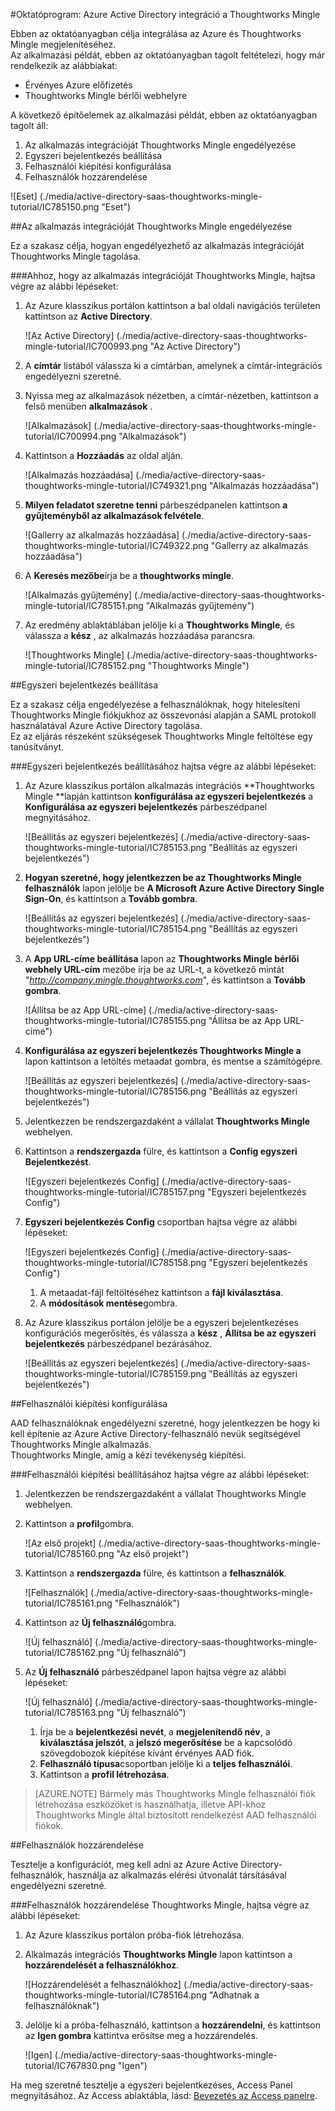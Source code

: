 <properties 
    pageTitle="Oktatóprogram: Azure Active Directory integráció a Thoughtworks Mingle |} Microsoft Azure" 
    description="Megtudhatja, hogy miként használata Thoughtworks Mingle Azure Active Directory ahhoz, hogy az egyszeri bejelentkezés, automatikus kiépítési és az egyéb!" 
    services="active-directory" 
    authors="jeevansd"  
    documentationCenter="na" 
     manager="femila"/>
<tags 
    ms.service="active-directory" 
    ms.devlang="na" 
    ms.topic="article" 
    ms.tgt_pltfrm="na" 
    ms.workload="identity" 
    ms.date="09/11/2016" 
    ms.author="jeedes" />

#<a name="tutorial-azure-active-directory-integration-with-thoughtworks-mingle"></a>Oktatóprogram: Azure Active Directory integráció a Thoughtworks Mingle
  
Ebben az oktatóanyagban célja integrálása az Azure és Thoughtworks Mingle megjelenítéséhez.  
Az alkalmazási példát, ebben az oktatóanyagban tagolt feltételezi, hogy már rendelkezik az alábbiakat:

-   Érvényes Azure előfizetés
-   Thoughtworks Mingle bérlői webhelyre
  
A következő építőelemek az alkalmazási példát, ebben az oktatóanyagban tagolt áll:

1.  Az alkalmazás integrációját Thoughtworks Mingle engedélyezése
2.  Egyszeri bejelentkezés beállítása
3.  Felhasználói kiépítési konfigurálása
4.  Felhasználók hozzárendelése

![Eset] (./media/active-directory-saas-thoughtworks-mingle-tutorial/IC785150.png "Eset")

##<a name="enabling-the-application-integration-for-thoughtworks-mingle"></a>Az alkalmazás integrációját Thoughtworks Mingle engedélyezése
  
Ez a szakasz célja, hogyan engedélyezhető az alkalmazás integrációját Thoughtworks Mingle tagolása.

###<a name="to-enable-the-application-integration-for-thoughtworks-mingle-perform-the-following-steps"></a>Ahhoz, hogy az alkalmazás integrációját Thoughtworks Mingle, hajtsa végre az alábbi lépéseket:

1.  Az Azure klasszikus portálon kattintson a bal oldali navigációs területen kattintson az **Active Directory**.

    ![Az Active Directory] (./media/active-directory-saas-thoughtworks-mingle-tutorial/IC700993.png "Az Active Directory")

2.  A **címtár** listából válassza ki a címtárban, amelynek a címtár-integrációs engedélyezni szeretné.

3.  Nyissa meg az alkalmazások nézetben, a címtár-nézetben, kattintson a felső menüben **alkalmazások** .

    ![Alkalmazások] (./media/active-directory-saas-thoughtworks-mingle-tutorial/IC700994.png "Alkalmazások")

4.  Kattintson a **Hozzáadás** az oldal alján.

    ![Alkalmazás hozzáadása] (./media/active-directory-saas-thoughtworks-mingle-tutorial/IC749321.png "Alkalmazás hozzáadása")

5.  **Milyen feladatot szeretne tenni** párbeszédpanelen kattintson **a gyűjteményből az alkalmazások felvétele**.

    ![Gallerry az alkalmazás hozzáadása] (./media/active-directory-saas-thoughtworks-mingle-tutorial/IC749322.png "Gallerry az alkalmazás hozzáadása")

6.  A **Keresés mezőbe**írja be a **thoughtworks mingle**.

    ![Alkalmazás gyűjtemény] (./media/active-directory-saas-thoughtworks-mingle-tutorial/IC785151.png "Alkalmazás gyűjtemény")

7.  Az eredmény ablaktáblában jelölje ki a **Thoughtworks Mingle**, és válassza a **kész** , az alkalmazás hozzáadása parancsra.

    ![Thoughtworks Mingle] (./media/active-directory-saas-thoughtworks-mingle-tutorial/IC785152.png "Thoughtworks Mingle")

##<a name="configuring-single-sign-on"></a>Egyszeri bejelentkezés beállítása
  
Ez a szakasz célja engedélyezése a felhasználóknak, hogy hitelesíteni Thoughtworks Mingle fiókjukhoz az összevonási alapján a SAML protokoll használatával Azure Active Directory tagolása.  
Ez az eljárás részeként szükségesek Thoughtworks Mingle feltöltése egy tanúsítványt.

###<a name="to-configure-single-sign-on-perform-the-following-steps"></a>Egyszeri bejelentkezés beállításához hajtsa végre az alábbi lépéseket:

1.  Az Azure klasszikus portálon alkalmazás integrációs **Thoughtworks Mingle **lapján kattintson **konfigurálása az egyszeri bejelentkezés** a **Konfigurálása az egyszeri bejelentkezés** párbeszédpanel megnyitásához.

    ![Beállítás az egyszeri bejelentkezés] (./media/active-directory-saas-thoughtworks-mingle-tutorial/IC785153.png "Beállítás az egyszeri bejelentkezés")

2.  **Hogyan szeretné, hogy jelentkezzen be az Thoughtworks Mingle felhasználók** lapon jelölje be **A Microsoft Azure Active Directory Single Sign-On**, és kattintson a **Tovább gombra**.

    ![Beállítás az egyszeri bejelentkezés] (./media/active-directory-saas-thoughtworks-mingle-tutorial/IC785154.png "Beállítás az egyszeri bejelentkezés")

3.  A **App URL-címe beállítása** lapon az **Thoughtworks Mingle bérlői webhely URL-cím** mezőbe írja be az URL-t, a következő mintát "*http://company.mingle.thoughtworks.com*", és kattintson a **Tovább gombra**.

    ![Állítsa be az App URL-címe] (./media/active-directory-saas-thoughtworks-mingle-tutorial/IC785155.png "Állítsa be az App URL-címe")

4.  **Konfigurálása az egyszeri bejelentkezés Thoughtworks Mingle a** lapon kattintson a letöltés metaadat gombra, és mentse a számítógépre.

    ![Beállítás az egyszeri bejelentkezés] (./media/active-directory-saas-thoughtworks-mingle-tutorial/IC785156.png "Beállítás az egyszeri bejelentkezés")

5.  Jelentkezzen be rendszergazdaként a vállalat **Thoughtworks Mingle** webhelyen.

6.  Kattintson a **rendszergazda** fülre, és kattintson a **Config egyszeri Bejelentkezést**.

    ![Egyszeri bejelentkezés Config] (./media/active-directory-saas-thoughtworks-mingle-tutorial/IC785157.png "Egyszeri bejelentkezés Config")

7.  **Egyszeri bejelentkezés Config** csoportban hajtsa végre az alábbi lépéseket:

    ![Egyszeri bejelentkezés Config] (./media/active-directory-saas-thoughtworks-mingle-tutorial/IC785158.png "Egyszeri bejelentkezés Config")

    1.  A metaadat-fájl feltöltéséhez kattintson a **fájl kiválasztása**.
    2.  A **módosítások mentése**gombra.

8.  Az Azure klasszikus portálon jelölje be a egyszeri bejelentkezéses konfigurációs megerősítés, és válassza a **kész** , **Állítsa be az egyszeri bejelentkezés** párbeszédpanel bezárásához.

    ![Beállítás az egyszeri bejelentkezés] (./media/active-directory-saas-thoughtworks-mingle-tutorial/IC785159.png "Beállítás az egyszeri bejelentkezés")

##<a name="configuring-user-provisioning"></a>Felhasználói kiépítési konfigurálása
  
AAD felhasználóknak engedélyezni szeretné, hogy jelentkezzen be hogy ki kell építenie az Azure Active Directory-felhasználó nevük segítségével Thoughtworks Mingle alkalmazás.  
Thoughtworks Mingle, amíg a kézi tevékenység kiépítési.

###<a name="to-configure-user-provisioning-perform-the-following-steps"></a>Felhasználói kiépítési beállításához hajtsa végre az alábbi lépéseket:

1.  Jelentkezzen be rendszergazdaként a vállalat Thoughtworks Mingle webhelyen.

2.  Kattintson a **profil**gombra.

    ![Az első projekt] (./media/active-directory-saas-thoughtworks-mingle-tutorial/IC785160.png "Az első projekt")

3.  Kattintson a **rendszergazda** fülre, és kattintson a **felhasználók**.

    ![Felhasználók] (./media/active-directory-saas-thoughtworks-mingle-tutorial/IC785161.png "Felhasználók")

4.  Kattintson az **Új felhasználó**gombra.

    ![Új felhasználó] (./media/active-directory-saas-thoughtworks-mingle-tutorial/IC785162.png "Új felhasználó")

5.  Az **Új felhasználó** párbeszédpanel lapon hajtsa végre az alábbi lépéseket:

    ![Új felhasználó] (./media/active-directory-saas-thoughtworks-mingle-tutorial/IC785163.png "Új felhasználó")

    1.  Írja be a **bejelentkezési nevét**, a **megjelenítendő név**, a **kiválasztása jelszót**, a **jelszó megerősítése** be a kapcsolódó szövegdobozok kiépítése kívánt érvényes AAD fiók.
    2.  **Felhasználó típusa**csoportban jelölje ki a **teljes felhasználói**.
    3.  Kattintson a **profil létrehozása**.

>[AZURE.NOTE] Bármely más Thoughtworks Mingle felhasználói fiók létrehozása eszközöket is használhatja, illetve API-khoz Thoughtworks Mingle által biztosított rendelkezést AAD felhasználói fiókok.

##<a name="assigning-users"></a>Felhasználók hozzárendelése
  
Tesztelje a konfigurációt, meg kell adni az Azure Active Directory-felhasználók, használja az alkalmazás elérési útvonalát társításával engedélyezni szeretné.

###<a name="to-assign-users-to-thoughtworks-mingle-perform-the-following-steps"></a>Felhasználók hozzárendelése Thoughtworks Mingle, hajtsa végre az alábbi lépéseket:

1.  Az Azure klasszikus portálon próba-fiók létrehozása.

2.  Alkalmazás integrációs **Thoughtworks Mingle** lapon kattintson a **hozzárendelését a felhasználókhoz**.

    ![Hozzárendelését a felhasználókhoz] (./media/active-directory-saas-thoughtworks-mingle-tutorial/IC785164.png "Adhatnak a felhasználóknak")

3.  Jelölje ki a próba-felhasználó, kattintson a **hozzárendelni**, és kattintson az **Igen gombra** kattintva erősítse meg a hozzárendelés.

    ![Igen] (./media/active-directory-saas-thoughtworks-mingle-tutorial/IC767830.png "Igen")
  
Ha meg szeretné tesztelje a egyszeri bejelentkezéses, Access Panel megnyitásához. Az Access ablaktábla, lásd: [Bevezetés az Access panelre](active-directory-saas-access-panel-introduction.md).
